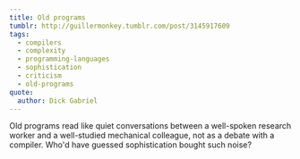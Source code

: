 ```yaml
---
title: Old programs
tumblr: http://guillermonkey.tumblr.com/post/3145917609
tags:
  - compilers
  - complexity
  - programming-languages
  - sophistication
  - criticism
  - old-programs
quote:
  author: Dick Gabriel
---
```


Old programs read like quiet conversations between a well-spoken research worker and a well-studied mechanical colleague, not as a debate with a compiler. Who'd have guessed sophistication bought such noise?
